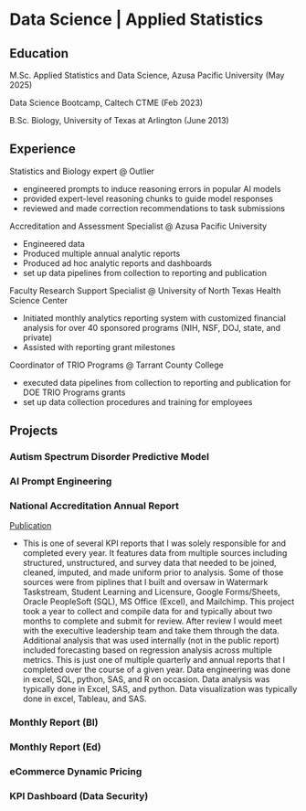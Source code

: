 # Data Science | Applied Statistics
## Education
M.Sc. Applied Statistics and Data Science, Azusa Pacific University (May 2025)

Data Science Bootcamp, Caltech CTME (Feb 2023)

B.Sc. Biology, University of Texas at Arlington (June 2013)


## Experience
Statistics and Biology expert @ Outlier
- engineered prompts to induce reasoning errors in popular AI models
- provided expert-level reasoning chunks to guide model responses
- reviewed and made correction recommendations to task submissions

Accreditation and Assessment Specialist @ Azusa Pacific University
- Engineered data
- Produced multiple annual analytic reports
- Produced ad hoc analytic reports and dashboards
- set up data pipelines from collection to reporting and publication

Faculty Research Support Specialist @ University of North Texas Health Science Center
- Initiated monthly analytics reporting system with customized financial analysis for over 40 sponsored programs (NIH, NSF, DOJ, state, and private)
- Assisted with reporting grant milestones

Coordinator of TRIO Programs @ Tarrant County College
- executed data pipelines from collection to reporting and publication for DOE TRIO Programs grants
- set up data collection procedures and training for employees


## Projects
### Autism Spectrum Disorder Predictive Model

### AI Prompt Engineering

### National Accreditation Annual Report
[Publication](/assets/School%20of%20Education%20Performance%20Report%202023-24%20%281%29.pdf)
- This is one of several KPI reports that I was solely responsible for and completed every year. It features data from multiple sources including structured, unstructured, and survey data that needed to be joined, cleaned, imputed, and made uniform prior to analysis. Some of those sources were from piplines that I built and oversaw in Watermark Taskstream, Student Learning and Licensure, Google Forms/Sheets, Oracle PeopleSoft (SQL), MS Office (Excel), and Mailchimp. This project took a year to collect and compile data for and typically about two months to complete and submit for review. After review I would meet with the execultive leadership team and take them through the data. Additional analysis that was used internally (not in the public report) included forecasting based on regression analysis across multiple metrics. This is just one of multiple quarterly and annual reports that I completed over the course of a given year. Data engineering was done in excel, SQL, python, SAS, and R on occasion. Data analysis was typically done in Excel, SAS, and python. Data visualization was typically done in excel, Tableau, and SAS.

### Monthly Report (BI)

### Monthly Report (Ed)

### eCommerce Dynamic Pricing

### KPI Dashboard (Data Security)
